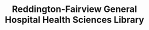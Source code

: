 ---
layout: repo
title: "Reddington-Fairview General Hospital Health Sciences Library"
id: 3319
permalink: repos/3319/
---